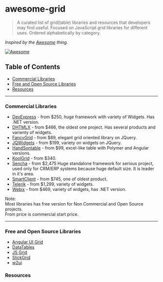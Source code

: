 # awesome-grid
> A curated list of grid(table) libraries and resources that developers may find useful. Focused on JavaScript grid libraries for different uses. Ordered alphabetically by category.

*Inspired by the <a href="https://github.com/sindresorhus/awesome">Awesome</a> thing.*

[![Awesome](https://cdn.rawgit.com/sindresorhus/awesome/d7305f38d29fed78fa85652e3a63e154dd8e8829/media/badge.svg)](https://github.com/sindresorhus/awesome)

## Table of Contents
*  [Commercial Libraries](#commercial-libraries)
*  [Free and Open Source Libraries](#free-and-open-source-libraries)
*  [Resources](#resources)
  
---

### Commercial Libraries
* [DevExpress](http://js.devexpress.com/) - from $250, huge framework with variety of Widgets. Has .NET version.
* [DHTMLX](http://dhtmlx.com/) - from $466, the oldest one project. Has several products and varienty of widgets.
* [FancyGrid](http://www.fancygrid.com/) - from $89, elegant grid oriented library on JQuery.
* [JQWidgets](http://www.jqwidgets.com/) - from $199, variety on widgets on JQuery.
* [HandSontable](http://handsontable.com/) - from $99, excel-like table with Polymer and Angular versions.
* [KoolGrid](http://www.koolchart.com/products/koolgrid) - from $340.
* [Sencha](http://sencha.com/) - from $2,475 Huge standalone framework for serious project, used only for CRM/ERP systems because huge default size. It is leader in it's area.
* [SmartClient](http://www.smartclient.com/) - from $745, one of oldest product.
* [Telerik](http://www.telerik.com/) - from $1,299, variety of widgets.
* [Webix](http://webix.com/) - from $469, variety of widgets, has .NET version.
  
Note:  
Most libraries has free version for Non Commercial and Open Source projects.  
From price is commercial start price.  

---

### Free and Open Source Libraries
* [Angular UI Grid](http://ui-grid.info/)
* [DataTables](http://datatables.net/) 
* [JS Grid](http://js-grid.com/) 
* [SlickGrid](https://github.com/mleibman/SlickGrid)
* [w2ui](http://w2ui.com/)

### Resources
